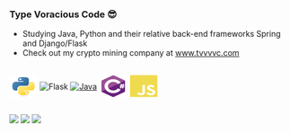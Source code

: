 ### Type Voracious Code 😎

- Studying Java, Python and their relative back-end frameworks Spring and Django/Flask
- Check out my crypto mining company at www.tvvvvc.com
  
<div style="display: inline_block"><br>
  <img align="center" alt="Python" height="40" width="50" src="https://raw.githubusercontent.com/devicons/devicon/master/icons/python/python-original.svg">
  <img align="center" alt="Flask" height="40" width="50" src="https://cdn.jsdelivr.net/gh/devicons/devicon/icons/flask/flask-original-wordmark.svg" />
  <a href="https://www.youtube.com/watch?v=nhrPfwoxOWE&list=PL26Z39k3KtC4vPqpvp3rMwRftnhXLfpLT"><img align="center" alt="Java" height="40" width="50" src="https://cdn.jsdelivr.net/gh/devicons/devicon/icons/java/java-original-wordmark.svg"/></a>
  <img align="center" alt="C#" height="40" width="50" src="https://raw.githubusercontent.com/devicons/devicon/master/icons/csharp/csharp-original.svg">
  <img align="center" alt="JavaScript" height="40" width="50" src="https://raw.githubusercontent.com/devicons/devicon/master/icons/javascript/javascript-plain.svg">
</div>
  
  ##
 
<div> 
  <a href = "mailto:rodrigodiaslima1@gmail.com"><img src="https://img.shields.io/badge/-Gmail-%23333?style=for-the-badge&logo=gmail&logoColor=white" target="_blank"></a>
  <a href="https://www.linkedin.com/in/rodrigo-dias-lima-1a0191200/" target="_blank"><img src="https://img.shields.io/badge/-LinkedIn-%230077B5?style=for-the-badge&logo=linkedin&logoColor=white" target="_blank"></a> 
  <a href="https://www.youtube.com/channel/UCa7HpkUTNYhTpWNXb7VX-pg" target="_blank"><img src="https://img.shields.io/static/v1?label=Youtube&message=Type Voracious Code&color=red" target="_blank"></a>
 
</div>
